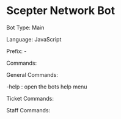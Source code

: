 # Scepter Network Bot

Bot Type: Main

Language: JavaScript

Prefix: -

Commands:

General Commands:

-help : open the bots help menu

Ticket Commands:

Staff Commands: